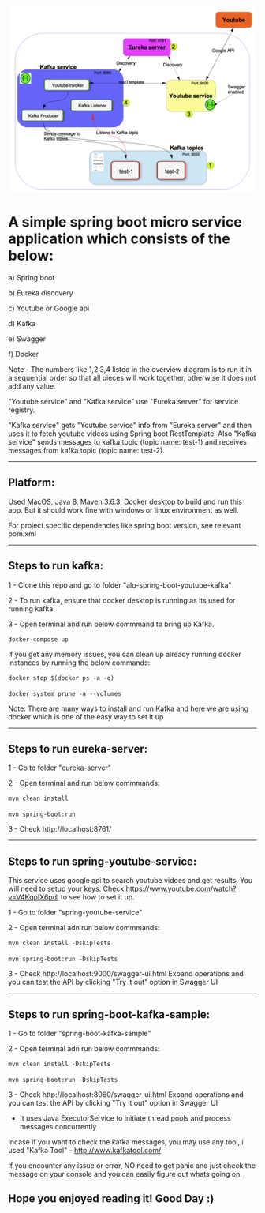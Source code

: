 

![Overview](https://github.com/alogithub1/alo-spring-boot-youtube-kafka/blob/master/Springboot-youtube-kafka-overview.png)


# A simple spring boot micro service application which consists of the below:

a) Spring boot

b) Eureka discovery

c) Youtube or Google api

d) Kafka

e) Swagger

f) Docker

Note - The numbers like 1,2,3,4 listed in the overview diagram is to run it in a sequential order so that all pieces will work together, otherwise it does not add any value.

"Youtube service" and "Kafka service" use "Eureka server" for service registry.

"Kafka service" gets "Youtube service" info from "Eureka server" and then uses it to fetch youtube videos using Spring boot RestTemplate. Also "Kafka service" sends messages to kafka topic (topic name: test-1) and receives messages from kafka topic (topic name: test-2).



-----------------------------------
## Platform:

Used MacOS, Java 8, Maven 3.6.3, Docker desktop to build and run this app. But it should work fine with windows or linux environment as well.

For project specific dependencies like spring boot version, see relevant pom.xml

-----------------------------------
## Steps to run kafka:

1 - Clone this repo and go to folder "alo-spring-boot-youtube-kafka"

2 - To run kafka, ensure that docker desktop is running as its used for running kafka

3 - Open terminal and run below commmand to bring up Kafka.
    
    docker-compose up
    
   If you get any memory issues, you can clean up already running docker instances by running the below commands:
   
    docker stop $(docker ps -a -q)

    docker system prune -a --volumes
    
Note: There are many ways to install and run Kafka and here we are using docker which is one of the easy way to set it up

-----------------------------------
## Steps to run eureka-server:

1 - Go to folder "eureka-server"

2 - Open terminal and run below commmands:

    mvn clean install
    
    mvn spring-boot:run
    
3 - Check http://localhost:8761/ 

-----------------------------------
## Steps to run spring-youtube-service:

This service uses google api to search youtube vidoes and get results. You will need to setup your keys.
Check https://www.youtube.com/watch?v=V4KqpIX6pdI to see how to set it up.

1 - Go to folder "spring-youtube-service"

2 - Open terminal adn run below commmands:

    mvn clean install -DskipTests
    
    mvn spring-boot:run -DskipTests
    
3 - Check http://localhost:9000/swagger-ui.html Expand operations and you can test the API by clicking "Try it out" option in Swagger UI

-----------------------------------
## Steps to run spring-boot-kafka-sample:

1 - Go to folder "spring-boot-kafka-sample"

2 - Open terminal adn run below commmands:

    mvn clean install -DskipTests
    
    mvn spring-boot:run -DskipTests
    
3 - Check http://localhost:8060/swagger-ui.html Expand operations and you can test the API by clicking "Try it out" option in Swagger UI

* It uses Java ExecutorService to initiate thread pools and process messages concurrently

Incase if you want to check the kafka messages, you may use any tool, i used "Kafka Tool" - http://www.kafkatool.com/


If you encounter any issue or error, NO need to get panic and just check the message on your console and you can easily figure out whats going on.


## Hope you enjoyed reading it! Good Day :)
